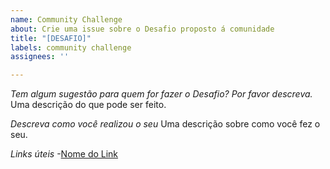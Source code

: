 ```yaml
---
name: Community Challenge
about: Crie uma issue sobre o Desafio proposto á comunidade
title: "[DESAFIO]"
labels: community challenge
assignees: ''

---
```


*Tem algum sugestão para quem for fazer o Desafio? Por favor descreva.*
Uma descrição do que pode ser feito.

*Descreva como você realizou o seu*
Uma descrição sobre como você fez o seu.

*Links úteis*
-[Nome do Link](URL)

